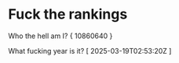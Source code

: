 # Fuck the rankings

Who the hell am I?
{ 10860640 }

What fucking year is it?
[ 2025-03-19T02:53:20Z ]
